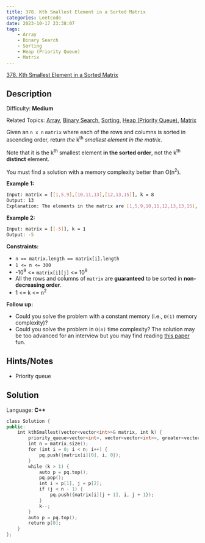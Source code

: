 ```yaml
---
title: 378. Kth Smallest Element in a Sorted Matrix
categories: Leetcode
date: 2023-10-17 23:38:07
tags:
    - Array
    - Binary Search
    - Sorting
    - Heap (Priority Queue)
    - Matrix
---
```


[378\. Kth Smallest Element in a Sorted Matrix](https://leetcode.com/problems/kth-smallest-element-in-a-sorted-matrix/)

## Description

Difficulty: **Medium**

Related Topics: [Array](https://leetcode.com/tag/https://leetcode.com/tag/array//), [Binary Search](https://leetcode.com/tag/https://leetcode.com/tag/binary-search//), [Sorting](https://leetcode.com/tag/https://leetcode.com/tag/sorting//), [Heap (Priority Queue)](https://leetcode.com/tag/https://leetcode.com/tag/heap-priority-queue//), [Matrix](https://leetcode.com/tag/https://leetcode.com/tag/matrix//)

Given an `n x n` `matrix` where each of the rows and columns is sorted in ascending order, return _the_ k<sup>th</sup> _smallest element in the matrix_.

Note that it is the k<sup>th</sup> smallest element **in the sorted order**, not the k<sup>th</sup> **distinct** element.

You must find a solution with a memory complexity better than O(n<sup>2</sup>).

**Example 1:**

```bash
Input: matrix = [[1,5,9],[10,11,13],[12,13,15]], k = 8
Output: 13
Explanation: The elements in the matrix are [1,5,9,10,11,12,13,13,15], and the 8th smallest number is 13
```

**Example 2:**

```bash
Input: matrix = [[-5]], k = 1
Output: -5
```

**Constraints:**

* `n == matrix.length == matrix[i].length`
* `1 <= n <= 300`
* -10<sup>9</sup> <= `matrix[i][j]` <= 10<sup>9</sup>
* All the rows and columns of `matrix` are **guaranteed** to be sorted in **non-decreasing order**.
* 1 <= k <= n<sup>2</sup>

**Follow up:**

* Could you solve the problem with a constant memory (i.e., `O(1)` memory complexity)?
* Could you solve the problem in `O(n)` time complexity? The solution may be too advanced for an interview but you may find reading [this paper](http://www.cse.yorku.ca/~andy/pubs/X+Y.pdf) fun.

## Hints/Notes

* Priority queue

## Solution

Language: **C++**

```C++
class Solution {
public:
    int kthSmallest(vector<vector<int>>& matrix, int k) {
        priority_queue<vector<int>, vector<vector<int>>, greater<vector<int>>> pq;
        int n = matrix.size();
        for (int i = 0; i < n; i++) {
            pq.push({matrix[i][0], i, 0});
        }
        while (k > 1) {
            auto p = pq.top();
            pq.pop();
            int i = p[1], j = p[2];
            if (j < n - 1) {
                pq.push({matrix[i][j + 1], i, j + 1});
            }
            k--;
        }
        auto p = pq.top();
        return p[0];
    }
};
```
